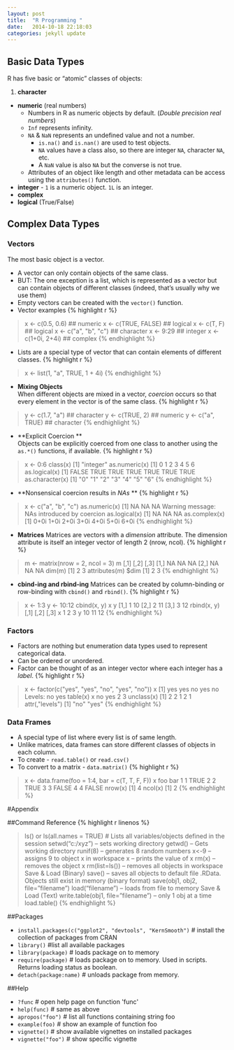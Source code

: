 ```yaml
---
layout: post
title:  "R Programming "
date:   2014-10-18 22:18:03
categories: jekyll update
---
```



## Basic Data Types
R has five basic or “atomic” classes of objects:
1. **character**
* **numeric** (real numbers) 
  * Numbers in R as numeric objects by default. (*Double precision real numbers*)
  * `Inf` represents infinity. 
  * `NA` & `NaN` represents an undefined value and not a number.
    * `is.na()` and `is.nan()` are used to test objects.
    * `NA` values have a class also, so there are integer `NA`, character `NA`, etc.
    * A `NaN` value is also `NA` but the converse is not true.
  * Attributes of an object like length and other metadata can be access using the `attributes()` function.
* **integer** -
 `1` is a numeric object. `1L` is an integer.
* **complex**
* **logical** (True/False)

## Complex Data Types
### Vectors
The most basic object is a vector. 
*  A vector can only contain objects of the same class.
* BUT: The one exception is a list, which is represented as a vector but can contain objects of
different classes (indeed, that’s usually why we use them)
* Empty vectors can be created with the `vector()` function.
* Vector examples
{% highlight r %}
> x <- c(0.5, 0.6) ## numeric
> x <- c(TRUE, FALSE) ## logical
> x <- c(T, F) ## logical
> x <- c("a", "b", "c") ## character
> x <- 9:29 ## integer
> x <- c(1+0i, 2+4i) ## complex
{% endhighlight %}

* Lists are a special type of vector that can contain elements of different classes.
{% highlight r %}
> x <- list(1, "a", TRUE, 1 + 4i) 
{% endhighlight %}

* **Mixing Objects**  
When different objects are mixed in a vector, *coercion* occurs so that every element in the vector is
of the same class.
{% highlight r %}
> y <- c(1.7, "a") ## character
> y <- c(TRUE, 2) ## numeric
> y <- c("a", TRUE) ## character
{% endhighlight %}
* **Explicit Coercion **  
Objects can be explicitly coerced from one class to another using the `as.*()` functions, if available.
{% highlight r %}
> x <- 0:6
> class(x)
[1] "integer"
> as.numeric(x)
[1] 0 1 2 3 4 5 6
> as.logical(x)
[1] FALSE TRUE TRUE TRUE TRUE TRUE TRUE
> as.character(x)
[1] "0" "1" "2" "3" "4" "5" "6"
{% endhighlight %}
* **Nonsensical coercion results in *NAs* **
{% highlight r  %}
> x <- c("a", "b", "c")
> as.numeric(x)
[1] NA NA NA
Warning message:
NAs introduced by coercion
> as.logical(x)
[1] NA NA NA
> as.complex(x)
[1] 0+0i 1+0i 2+0i 3+0i 4+0i 5+0i 6+0i
{% endhighlight %}
* **Matrices**
Matrices are vectors with a *dimension* attribute. The dimension attribute is itself an integer vector of
length 2 (nrow, ncol).
{% highlight r %}
> m <- matrix(nrow = 2, ncol = 3) 
> m
 [,1] [,2] [,3]
[1,] NA NA NA
[2,] NA NA NA
> dim(m)
[1] 2 3
> attributes(m)
$dim
[1] 2 3
{% endhighlight %}
* **cbind-ing and rbind-ing**
Matrices can be created by column-binding or row-binding with `cbind()` and `rbind()`.
{% highlight r  %}
> x <- 1:3
> y <- 10:12
> cbind(x, y)
 x y 
[1,] 1 10
[2,] 2 11
[3,] 3 12
> rbind(x, y) 
 [,1] [,2] [,3]
x 1 2 3
y 10 11 12
{% endhighlight %}

### Factors
* Factors are nothing but enumeration data types used to represent categorical data.
* Can be ordered or unordered.
* Factor can be thought of as an integer vector where each integer has a *label*. 
{% highlight r  %}
> x <- factor(c("yes", "yes", "no", "yes", "no")) 
> x
[1] yes yes no yes no
Levels: no yes
> table(x) 
x
no yes 
2 3
> unclass(x)
[1] 2 2 1 2 1
attr(,"levels")
[1] "no" "yes"
{% endhighlight %}


### Data Frames
* A special type of list where every list is of same length.
* Unlike matrices, data frames can store different classes of objects in each column.
* To create - `read.table()` or `read.csv()`
* To convert to a matrix - `data.matrix()`
{% highlight r  %}
> x <- data.frame(foo = 1:4, bar = c(T, T, F, F)) 
> x
 foo bar
1 1 TRUE
2 2 TRUE
3 3 FALSE
4 4 FALSE
> nrow(x)
[1] 4
> ncol(x)
[1] 2
{% endhighlight %}


#Appendix

##Command Reference 
{% highlight r linenos %}
> ls() or ls(all.names = TRUE) # Lists all variables/objects defined in the session
> setwd(“c:/xyz”) – sets working directory
> getwd() – Gets working directory
> runif(8) – generates 8 random numbers
> x<-9 – assigns 9 to object x in workspace
> x – prints the value of x
> rm(x) – removes the object x
> rm(list=ls()) – removes all objects in workspace
> Save & Load (Binary)
> save() – saves all objects to default file .RData. Objects still exist in memory (binary format)
> save(obj1, obj2, file=”filename”)
> load(“filename”) – loads from file to memory
> Save & Load (Text)
> write.table(obj1, file=”filename”) – only 1 obj at a time
> load.table()
{% endhighlight %}

##Packages
* `install.packages(c("ggplot2", "devtools", "KernSmooth")` # install the collection of packages from CRAN
* `library()`        #list all available packages
* `library(package)` # loads package on to memory
* `require(package)` # loads package on to memory. Used in scripts. Returns loading status as boolean.
* `detach(package:name)` # unloads package from memory.

##Help 
* `?func`           # open help page on function 'func'
* `help(func)`      # same as above
* `apropos("foo")`  # list all functions containing string foo
* `example(foo)`    # show an example of function foo
* `vignette()`      # show available vignettes on installed packages
* `vignette("foo")` # show specific vignette
		

